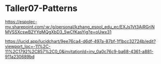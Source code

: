 # Taller07-Patterns

https://espolec-my.sharepoint.com/:w:/g/personal/kzhang_espol_edu_ec/EXJs1Vt3AiRGrjNMVSSXcswB2YYqMQgXbD3_5wCfKasYig?e=oUwx31

https://lucid.app/lucidchart/9ee76ca4-d6df-497a-87bf-1f1bcc32724b/edit?viewport_loc=-11%2C-11%2C1792%2C857%2C0_0&invitationId=inv_0a0c76c9-ba68-4361-a881-911a230689bd
